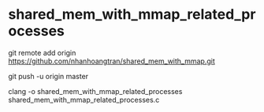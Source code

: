 # shared_mem_with_mmap_related_processes
git remote add origin https://github.com/nhanhoangtran/shared_mem_with_mmap.git

git push -u origin master


clang -o shared_mem_with_mmap_related_processes shared_mem_with_mmap_related_processes.c
